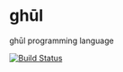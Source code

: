 # ghūl
ghūl programming language

[![Build Status](https://build.ghūl.io/buildStatus/icon?job=ghul-ci)](https://build.ghūl.io/job/ghul-ci)

